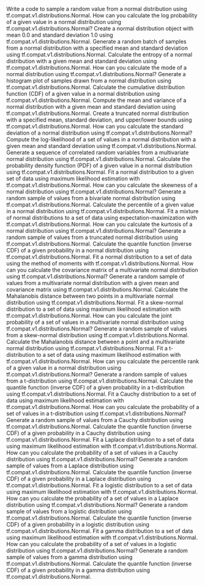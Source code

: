 Write a code to sample a random value from a normal distribution using tf.compat.v1.distributions.Normal.
How can you calculate the log probability of a given value in a normal distribution using tf.compat.v1.distributions.Normal?
Create a normal distribution object with mean 0.0 and standard deviation 1.0 using tf.compat.v1.distributions.Normal.
Generate a random batch of samples from a normal distribution with a specified mean and standard deviation using tf.compat.v1.distributions.Normal.
Calculate the entropy of a normal distribution with a given mean and standard deviation using tf.compat.v1.distributions.Normal.
How can you calculate the mode of a normal distribution using tf.compat.v1.distributions.Normal?
Generate a histogram plot of samples drawn from a normal distribution using tf.compat.v1.distributions.Normal.
Calculate the cumulative distribution function (CDF) of a given value in a normal distribution using tf.compat.v1.distributions.Normal.
Compute the mean and variance of a normal distribution with a given mean and standard deviation using tf.compat.v1.distributions.Normal.
Create a truncated normal distribution with a specified mean, standard deviation, and upper/lower bounds using tf.compat.v1.distributions.Normal.
How can you calculate the standard deviation of a normal distribution using tf.compat.v1.distributions.Normal?
Compute the log-likelihood of a set of values in a normal distribution with a given mean and standard deviation using tf.compat.v1.distributions.Normal.
Generate a sequence of correlated random variables from a multivariate normal distribution using tf.compat.v1.distributions.Normal.
Calculate the probability density function (PDF) of a given value in a normal distribution using tf.compat.v1.distributions.Normal.
Fit a normal distribution to a given set of data using maximum likelihood estimation with tf.compat.v1.distributions.Normal.
How can you calculate the skewness of a normal distribution using tf.compat.v1.distributions.Normal?
Generate a random sample of values from a bivariate normal distribution using tf.compat.v1.distributions.Normal.
Calculate the percentile of a given value in a normal distribution using tf.compat.v1.distributions.Normal.
Fit a mixture of normal distributions to a set of data using expectation-maximization with tf.compat.v1.distributions.Normal.
How can you calculate the kurtosis of a normal distribution using tf.compat.v1.distributions.Normal?
Generate a random sample of values from a truncated normal distribution using tf.compat.v1.distributions.Normal.
Calculate the quantile function (inverse CDF) of a given probability in a normal distribution using tf.compat.v1.distributions.Normal.
Fit a normal distribution to a set of data using the method of moments with tf.compat.v1.distributions.Normal.
How can you calculate the covariance matrix of a multivariate normal distribution using tf.compat.v1.distributions.Normal?
Generate a random sample of values from a multivariate normal distribution with a given mean and covariance matrix using tf.compat.v1.distributions.Normal.
Calculate the Mahalanobis distance between two points in a multivariate normal distribution using tf.compat.v1.distributions.Normal.
Fit a skew-normal distribution to a set of data using maximum likelihood estimation with tf.compat.v1.distributions.Normal.
How can you calculate the joint probability of a set of values in a multivariate normal distribution using tf.compat.v1.distributions.Normal?
Generate a random sample of values from a skew-normal distribution using tf.compat.v1.distributions.Normal.
Calculate the Mahalanobis distance between a point and a multivariate normal distribution using tf.compat.v1.distributions.Normal.
Fit a t-distribution to a set of data using maximum likelihood estimation with tf.compat.v1.distributions.Normal.
How can you calculate the percentile rank of a given value in a normal distribution using tf.compat.v1.distributions.Normal?
Generate a random sample of values from a t-distribution using tf.compat.v1.distributions.Normal.
Calculate the quantile function (inverse CDF) of a given probability in a t-distribution using tf.compat.v1.distributions.Normal.
Fit a Cauchy distribution to a set of data using maximum likelihood estimation with tf.compat.v1.distributions.Normal.
How can you calculate the probability of a set of values in a t-distribution using tf.compat.v1.distributions.Normal?
Generate a random sample of values from a Cauchy distribution using tf.compat.v1.distributions.Normal.
Calculate the quantile function (inverse CDF) of a given probability in a Cauchy distribution using tf.compat.v1.distributions.Normal.
Fit a Laplace distribution to a set of data using maximum likelihood estimation with tf.compat.v1.distributions.Normal.
How can you calculate the probability of a set of values in a Cauchy distribution using tf.compat.v1.distributions.Normal?
Generate a random sample of values from a Laplace distribution using tf.compat.v1.distributions.Normal.
Calculate the quantile function (inverse CDF) of a given probability in a Laplace distribution using tf.compat.v1.distributions.Normal.
Fit a logistic distribution to a set of data using maximum likelihood estimation with tf.compat.v1.distributions.Normal.
How can you calculate the probability of a set of values in a Laplace distribution using tf.compat.v1.distributions.Normal?
Generate a random sample of values from a logistic distribution using tf.compat.v1.distributions.Normal.
Calculate the quantile function (inverse CDF) of a given probability in a logistic distribution using tf.compat.v1.distributions.Normal.
Fit a gamma distribution to a set of data using maximum likelihood estimation with tf.compat.v1.distributions.Normal.
How can you calculate the probability of a set of values in a logistic distribution using tf.compat.v1.distributions.Normal?
Generate a random sample of values from a gamma distribution using tf.compat.v1.distributions.Normal.
Calculate the quantile function (inverse CDF) of a given probability in a gamma distribution using tf.compat.v1.distributions.Normal.